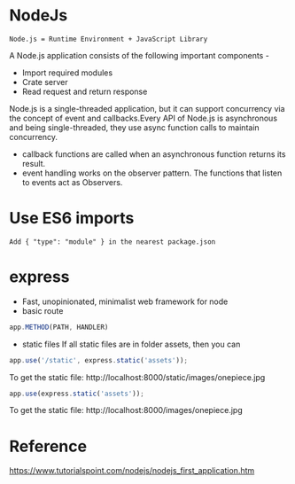 # NodeJs
```
Node.js = Runtime Environment + JavaScript Library
```

A Node.js application consists of the following important components -
- Import required modules 
- Crate server
- Read request and return response

Node.js is a single-threaded application, but it can support concurrency via the concept of event and callbacks.Every API of Node.js is asynchronous and being single-threaded, they use async function calls to maintain concurrency. 
- callback functions are called when an asynchronous function returns its result.
- event handling works on the observer pattern. The functions that listen to events act as Observers.

# Use ES6 imports
```
Add { "type": "module" } in the nearest package.json
```

# express 
- Fast, unopinionated, minimalist web framework for node
- basic route
``` javascript
app.METHOD(PATH, HANDLER)
```

- static files
If all static files are in folder assets, then you can 
``` javascript
app.use('/static', express.static('assets'));
```
To get the static file: http://localhost:8000/static/images/onepiece.jpg

``` javascript
app.use(express.static('assets'));
```
To get the static file: http://localhost:8000/images/onepiece.jpg

# Reference
https://www.tutorialspoint.com/nodejs/nodejs_first_application.htm
